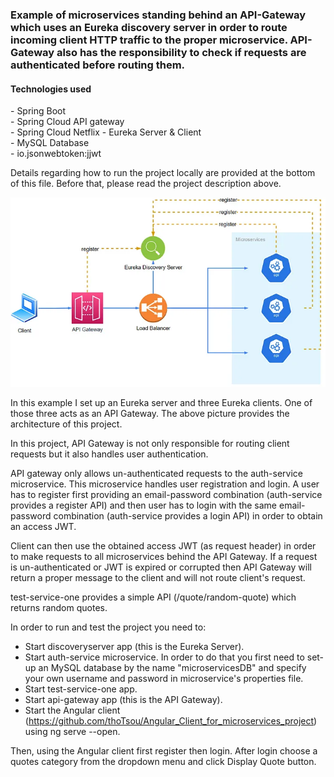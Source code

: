 <h3>Example of microservices standing behind an API-Gateway which uses an Eureka discovery server in order
to route incoming client HTTP traffic to the proper microservice. API-Gateway
also has the responsibility to check if requests are authenticated before routing them.</h3>

<h4>Technologies used</h4>
- Spring Boot<br/>
- Spring Cloud API gateway<br/>
- Spring Cloud Netflix - Eureka Server & Client<br/>
- MySQL Database<br/>
- io.jsonwebtoken:jjwt<br/>

<p>
Details regarding how to run the project locally are provided at the bottom of this file.
Before that, please read the project description above.
</p>

![](/sample-images/1_43NgBoAW6h-vZTgyknM8xw.jpg)

<p>
In this example I set up an Eureka server and three Eureka clients.
One of those three acts as an API Gateway.
The above picture provides the architecture of this project.
</p>

<p>
In this project, API Gateway is not only responsible for routing client requests but it
also handles user authentication.
</p>

<p>
API gateway only allows un-authenticated requests to the auth-service microservice.
This microservice handles user registration and login.
A user has to register first providing an email-password combination (auth-service provides a register API)
and then user has to login with the same email-password combination (auth-service provides a login API)
in order to obtain an access JWT.
</p>

<p>
Client can then use the obtained access JWT (as request header) in order to make 
requests to all microservices behind the API Gateway. If a request is un-authenticated
or JWT is expired or corrupted then API Gateway will return a proper message
to the client and will not route client's request.
</p>

<p>
test-service-one provides a simple API (/quote/random-quote) which returns
random quotes.
</p>


In order to run and test the project you need to:
- Start discoveryserver app (this is the Eureka Server).
- Start auth-service microservice. In order to do that you first need 
to set-up an MySQL database by the name "microservicesDB"
and specify your own username and 
password in microservice's properties file.
- Start test-service-one app.
- Start api-gateway app (this is the API Gateway).
- Start the Angular client (https://github.com/thoTsou/Angular_Client_for_microservices_project) using ng serve --open.

<p>
Then, using the Angular client first register then login.
After login choose a quotes category from the dropdown menu and click Display Quote button.
</p>




